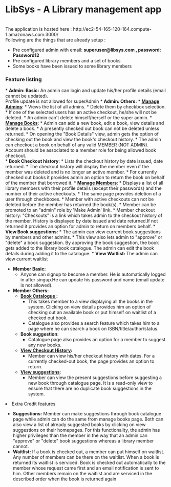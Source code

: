 # LibSys - A Library management app
<title>CSC 517 - Project 1</title><br>
The application is hosted here : http://ec2-54-165-120-164.compute-1.amazonaws.com:3000/ <br>
Following are the things that are already setup :
<ul>
<li>Pre configured admin with email: <b>superuser@libsys.com , password: Password12</b></li>
<li>Pre configured library members and a set of books</li>
<li>Some books have been issued to some library members</li>
</ul>
<h3>Feature listing</h3>
* <b>Admin: Basic:</b> An admin can login and update his/her profile details (email cannot be updated).<br/>Profile update is not allowed for superAdmin
* <b> Admin: Others:</b>
  * <b><u>Manage Admins</u></b>: 
    * Views the list of all admins. 
    * Delete them by checkbox selection. 
    * If one of the selected users has an active checkout, he/she will not be deleted. 
    * An admin can't delete himself/herself or the super admin.
  * <b><u>Manage Books</u></b>: 
    * Admin can add a new book, edit a book, view details and delete a book. 
    * A presently checked out book can not be deleted unless returned. 
    * On opening the "Book Details" view, admin gets the option of checking out the book and view the book's checkout history. 
    * The admin can checkout a book on behalf of any valid MEMBER (NOT ADMIN). Account should be associated to a member role for being allowed book checkout.<br/>
  * <b>Book Checkout history</b>: 
    * Lists the checkout history by date issued, date returned. 
    * The checkout history will display the member even if the member was deleted and is no longer an active member.       * For currently checked out books it provides admin an option to return the book on behalf of the member that borrowed it.
  * <b><u>Manage Members</u></b>: 
    * Displays a list of all library members with their profile details (except their passwords) and the number of their active checkouts. 
    * The same page provides deletion of a user through checkboxes. 
    * Member with active checkouts can not be deleted before the member has returned the book(s). 
    * Member can be promoted to an "admin" role by 'Make Admin' link.
    * Member checkout history: "Checkouts" is a link which takes admin to the checkout history of the member. History is displayed by date issued and date returned.If not returned it provides an option for admin to return on members behalf.
  * <b>View Book suggestions:</b> 
    * The admin can view current book suggestions by members and other admins. 
    * This view also lets admin to "approve" or "delete" a book suggestion. By approving the book suggestion, the book gets added to the library book catalogue. The admin can edit the book details during adding it to the catalogue.
  * <b>View Waitlist: </b> The admin can view current waitlist

* <b>Member Basic:</b> 
  * Anyone can signup to become a member. He is automatically logged in after singup.He can update his password and name (email update is not allowed).
* <b>Member Others: </b>
  * <b><u>Book Catalogue </u>:</b> 
    * This takes member to a view displaying all the books in the system. Clicking on view details provides him an option of checking out an available book or put himself on waitlist of a checked out book.
    * Catalogue also provides a search feature which takes him to a page where he can search a book on ISBN/title/author/status.
  * <b>Book suggestion</b>: 
    * Catalogue page also provides an option for a member to suggest any new books.
  * <b><u>View Checkout History</u>:</b> 
    * Member can view his/her checkout history with dates. For a currently checked-out book, the page provides an option to return.
  * <b><u>View suggestions</u></b>: 
    * Member can view the present suggestions before suggesting a new book through catalogue page. It is a read-only view to ensure that there are no duplicate book suggestions in the system.

<li>Extra Credit features</li>
<ul>
<li><b>Suggestions:</b> Member can make suggestions through book catalogue page while admin can do the same from manage books page. Both can also view a list of already suggested books by clicking on view suggestions on their homepages. For this functionality, the admin has higher privileges than the member in the way that an admin can "approve" or "delete" book suggestions whereas a library member cannot.</li>
<li><b>Waitlist:</b> If a book is checked out, a member can put himself on waitlist. Any number of members can be there on the waitlist. When a book is returned its waitlist is serviced. Book is checked out automatically to the member whose request came first and an email notification is sent to him. Other members remain on the waitlist and are serviced in the described order when the book is returned again </li>
</ul>
</ul>
